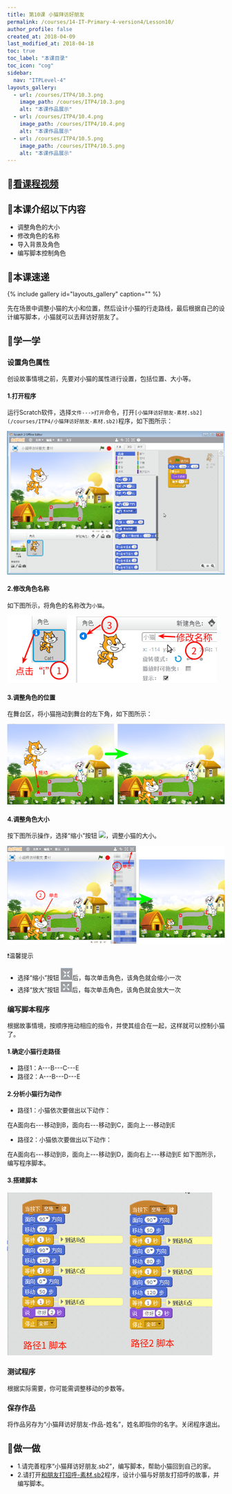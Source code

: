 ```yaml
---
title: 第10课 小猫拜访好朋友 
permalink: /courses/14-IT-Primary-4-version4/Lesson10/
author_profile: false
created_at: 2018-04-09 
last_modified_at: 2018-04-18
toc: true
toc_label: "本课目录"
toc_icon: "cog"
sidebar:
  nav: "ITPLevel-4"
layouts_gallery:
  - url: /courses/ITP4/10.3.png
    image_path: /courses/ITP4/10.3.png
    alt: "本课作品展示"
  - url: /courses/ITP4/10.4.png
    image_path: /courses/ITP4/10.4.png
    alt: "本课作品展示"
  - url: /courses/ITP4/10.5.png
    image_path: /courses/ITP4/10.5.png
    alt: "本课作品展示"
---
```


## :cinema:[看课程视频](http://study.163.com)
## :mega:本课介绍以下内容
- 调整角色的大小
- 修改角色的名称
- 导入背景及角色
- 编写脚本控制角色
## :rainbow:本课速递
{% include gallery id="layouts_gallery" caption="" %}

先在场景中调整小猫的大小和位置，然后设计小猫的行走路线，最后根据自己的设计编写脚本，小猫就可以去拜访好朋友了。
## :electric_plug:学一学
### 设置角色属性
创设故事情境之前，先要对小猫的属性进行设置，包括位置、大小等。
#### 1.打开程序
运行Scratch软件，选择`文件--->打开`命令，打开`[小猫拜访好朋友-素材.sb2](/courses/ITP4/小猫拜访好朋友-素材.sb2)`程序，如下图所示：

![](/courses/ITP4/10.1.png)
#### 2.修改角色名称
如下图所示，将角色的名称改为`小猫`。

![](/courses/ITP4/10.2.png)
#### 3.调整角色的位置
在舞台区，将小猫拖动到舞台的左下角，如下图所示：

![](/courses/ITP4/10.3.png)

#### 4.调整角色大小
按下图所示操作，选择“缩小”按钮 ![](/course/ITP4/10.4.1.png)，调整小猫的大小。

![](/courses/ITP4/10.4.png)

:heavy_exclamation_mark:温馨提示
- 选择“缩小”按钮 ![](/courses/ITP4/10.4.1.png)后，每次单击角色，该角色就会缩小一次
- 选择“放大”按钮 ![](/courses/ITP4/10.4.2.png)后，每次单击角色，该角色就会放大一次

### 编写脚本程序
根据故事情境，按顺序拖动相应的指令，并使其组合在一起，这样就可以控制小猫了。
#### 1.确定小猫行走路径
- 路径1：A---B---C---E
- 路径2：A---B---D---E
#### 2.分析小猫行为动作
- 路径1：小猫依次要做出以下动作：

在A面向右---移动到B，面向右---移动到C，面向上---移动到E

- 路径2：小猫依次要做出以下动作：

在A面向右---移动到B，面向上---移动到D，面向右上---移动到E
如下图所示，编写程序脚本。

#### 3.搭建脚本

![](/courses/ITP4/10.5.png)
### 测试程序
根据实际需要，你可能需调整移动的步数等。

### 保存作品
将作品另存为“小猫拜访好朋友-作品-姓名”，姓名即指你的名字。关闭程序退出。

## :pencil:做一做
- 1.请完善程序“小猫拜访好朋友.sb2”，编写脚本，帮助小猫回到自己的家。
- 2.请打开[和朋友打招呼-素材.sb2](/courses/ITP4/和朋友打招呼-素材.sb2)程序，设计小猫与好朋友打招呼的故事，并编写脚本。
